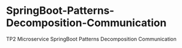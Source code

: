 # SpringBoot-Patterns-Decomposition-Communication
TP2 Microservice SpringBoot Patterns Decomposition Communication
